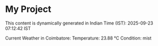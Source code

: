 # My Project

This content is dynamically generated in Indian Time (IST): 2025-09-23 07:12:42 IST


Current Weather in Coimbatore:
Temperature: 23.88 °C
Condition: mist

